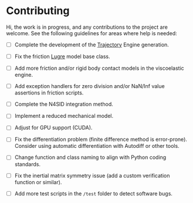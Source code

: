 Contributing
======  

Hi, the work is in progress, and any contributions to the project are welcome. See the following guidelines for areas where help is needed:

- [ ] Complete the development of the [Trajectory](pyDynaMapp/trajectory/) Engine generation.
- [ ] Fix the friction [Lugre](pyDynaMapp/friction/../viscoelastic/lugre.py) model base class.
- [ ] Add more friction and/or rigid body contact models in the viscoelastic engine.
- [ ] Add exception handlers for zero division and/or NaN/Inf value assertions in friction scripts.
- [ ] Complete the N4SID integration method.
- [ ] Implement a reduced mechanical model.
- [ ] Adjust for GPU support (CUDA).
- [ ] Fix the differentiation problem (finite difference method is error-prone). Consider using automatic differentiation with Autodiff or other tools.
- [ ] Change function and class naming to align with Python coding standards.
- [ ] Fix the inertial matrix symmetry issue (add a custom verification function or similar).
- [ ] Add more test scripts in the `/test` folder to detect software bugs.

